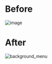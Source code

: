 
# Before

![image](https://github.com/user-attachments/assets/5f753f10-5697-4a7f-a59b-1dabac24b77b)

# After

![background_menu](https://github.com/user-attachments/assets/8150a8eb-c491-41cf-bbab-dac350641ace)
